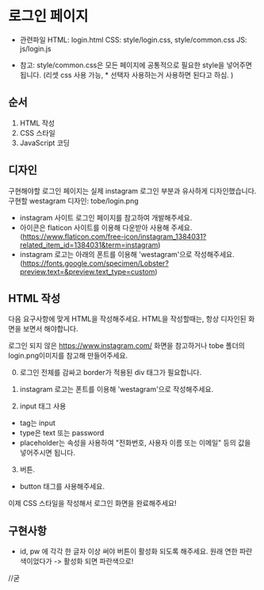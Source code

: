 # 로그인 페이지

- 관련파일
  HTML: login.html
  CSS: style/login.css, style/common.css
  JS: js/login.js

* 참고: style/common.css은 모든 페이지에 공통적으로 필요한 style을 넣어주면 됩니다. (리셋 css 사용 가능, * 선택자 사용하는거 사용하면 된다고 하심. )

## 순서

1. HTML 작성
2. CSS 스타일
3. JavaScript 코딩

## 디자인

구현해야할 로그인 페이지는 실제 instagram 로그인 부분과 유사하게 디자인했습니다.
구현할 westagram 디자인: tobe/login.png

- instagram 사이트 로그인 페이지를 참고하여 개발해주세요.
- 아이콘은 flaticon 사이트를 이용해 다운받아 사용해 주세요.
  (https://www.flaticon.com/free-icon/instagram_1384031?related_item_id=1384031&term=instagram)
- instagram 로고는 아래의 폰트를 이용해 'westagram'으로 작성해주세요.
  (https://fonts.google.com/specimen/Lobster?preview.text=&preview.text_type=custom)

## HTML 작성

다음 요구사항에 맞게 HTML을 작성해주세요.
HTML을 작성할때는, 항상 디자인된 화면을 보면서 해야합니다.

로그인 되지 않은 https://www.instagram.com/ 화면을 참고하거나 tobe 폴더의 login.png이미지를 참고해 만들어주세요.

0. 로그인 전체를 감싸고 border가 적용된 div 태그가 필요합니다.

1. instagram 로고는 폰트를 이용해 'westagram'으로 작성해주세요.

2. input 태그 사용

- tag는 input
- type은 text 또는 password
- placeholder는 속성을 사용하여 "전화번호, 사용자 이름 또는 이메일" 등의 값을 넣어주시면 됩니다.

3. 버튼.

- button 태그를 사용해주세요.

이제 CSS 스타일을 작성해서 로그인 화면을 완료해주세요!

## 구현사항

- id, pw 에 각각 한 글자 이상 써야 버튼이 활성화 되도록 해주세요.
  원래 연한 파란색이었다가 -> 활성화 되면 파란색으로!

//굳